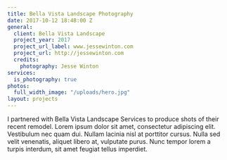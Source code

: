 ```yaml
---
title: Bella Vista Landscape Photography
date: 2017-10-12 18:48:00 Z
general:
  client: Bella Vista Landscape
  project_year: 2017
  project_url_label: www.jessewinton.com
  project_url: http://jessewinton.com
  credits:
    photography: Jesse Winton
services:
  is_photography: true
photos:
  full_width_image: "/uploads/hero.jpg"
layout: projects
---
```


I partnered with Bella Vista Landscape Services to produce shots of their recent remodel. Lorem ipsum dolor sit amet, consectetur adipiscing elit. Vestibulum nec quam dui. Nullam lacinia nisl at porttitor cursus. Nulla sed velit venenatis, aliquet libero at, vulputate purus. Nunc tempor lorem a turpis interdum, sit amet feugiat tellus imperdiet.